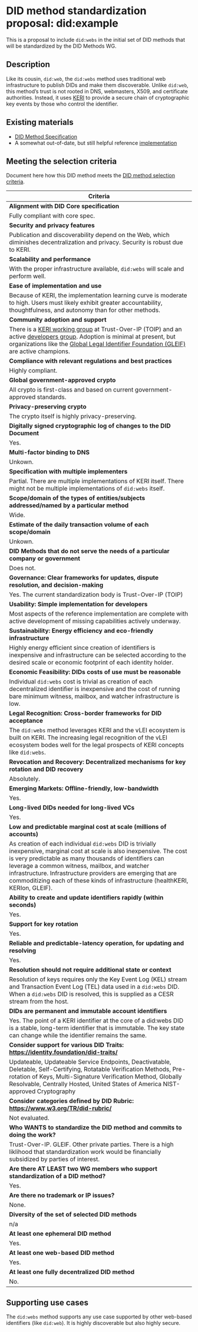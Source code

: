 # DID method standardization proposal: did:example

This is a proposal to include `did:webs` in the initial set of DID methods that will be standardized by the DID Methods WG.

## Description

 Like its cousin, `did:web`, the `did:webs` method uses traditional web infrastructure to publish DIDs and make them discoverable. Unlike `did:web`, this method’s trust is not rooted in DNS, webmasters, X509, and certificate authorities. Instead, it uses [KERI](https://trustoverip.github.io/tswg-keri-specification/) to provide a secure chain of cryptographic key events by those who control the identifier.

## Existing materials

* [DID Method Specification](https://trustoverip.github.io/tswg-did-method-webs-specification/)
* A somewhat out-of-date, but still helpful reference [implementation](https://github.com/hyperledger-labs/did-webs-resolver)

## Meeting the selection criteria

Document here how this DID method meets the [DID method selection criteria](../selection-criteria/).

| **Criteria** |
| -------- |
| **Alignment with DID Core specification** |
| Fully compliant with core spec. |
| **Security and privacy features** |
| Publication and discoverability depend on the Web, which diminishes decentralization and privacy. Security is robust due to KERI. |
| **Scalability and performance** |
| With the proper infrastructure available, `did:webs` will scale and perform well. |
| **Ease of implementation and use** |
| Because of KERI, the implementation learning curve is moderate to high. Users must likely exhibit greater accountability, thoughtfulness, and autonomy than for other methods.|
| **Community adoption and support** |
| There is a [KERI working group](https://www.trustoverip.org/our-work/working-groups/) at Trust-Over-IP (TOIP) and an active [developers group](https://github.com/WebOfTrust/keri). Adoption is minimal at present, but organizations like the [Global Legal Identifier Foundation (GLEIF)](https://www.gleif.org/en) are active champions.|
| **Compliance with relevant regulations and best practices** |
| Highly compliant. |
| **Global government-approved crypto** |
| All crypto is first-class and based on current government-approved standards. |
| **Privacy-preserving crypto** |
| The crypto itself is highly privacy-preserving. |
| **Digitally signed cryptographic log of changes to the DID Document** |
| Yes. |
| **Multi-factor binding to DNS** |
| Unkown. |
| **Specification with multiple implementers** |
| Partial. There are multiple implementations of KERI itself. There might not be multiple implementations of `did:webs` itself. |
| **Scope/domain of the types of entities/subjects addressed/named by a particular method** |
| Wide. |
| **Estimate of the daily transaction volume of each scope/domain** |
| Unkown. |
| **DID Methods that do not serve the needs of a particular company or government** |
| Does not. |
| **Governance: Clear frameworks for updates, dispute resolution, and decision-making** |
| Yes. The current standardization body is Trust-Over-IP (TOIP) |
| **Usability: Simple implementation for developers** |
| Most aspects of the reference implementation are complete with active development of missing capabilities actively underway. |
| **Sustainability: Energy efficiency and eco-friendly infrastructure** |
| Highly energy efficient since creation of identifiers is inexpensive and infrastructure can be selected according to the desired scale or economic footprint of each identity holder. |
| **Economic Feasibility: DIDs costs of use must be reasonable** |
| Individual `did:webs` cost is trivial as creation of each decentralized identifier is inexpensive and the cost of running bare minimum witness, mailbox, and watcher infrastructure is low. |
| **Legal Recognition: Cross-border frameworks for DID acceptance** |
| The `did:webs` method leverages KERI and the vLEI ecosystem is built on KERI. The increasing legal recognition of the vLEI ecosystem bodes well for the legal prospects of KERI concepts like `did:webs`. |
| **Revocation and Recovery: Decentralized mechanisms for key rotation and DID recovery** |
| Absolutely. |
| **Emerging Markets: Offline-friendly, low-bandwidth** |
| Yes. |
| **Long-lived DIDs needed for long-lived VCs** |
| Yes. |
| **Low and predictable marginal cost at scale (millions of accounts)** |
| As creation of each individual `did:webs` DID is trivially inexpensive, marginal cost at scale is also inexpensive. The cost is very predictable as many thousands of identifiers can leverage a common witness, mailbox, and watcher infrastructure. Infrastructure providers are emerging that are commoditizing each of these kinds of infrastructure (healthKERI, KERIon, GLEIF). |
| **Ability to create and update identifiers rapidly (within seconds)** |
| Yes. |
| **Support for key rotation** |
| Yes. |
| **Reliable and predictable-latency operation, for updating and resolving** |
| Yes. |
| **Resolution should not require additional state or context** |
| Resolution of keys requires only the Key Event Log (KEL) stream and Transaction Event Log (TEL) data used in a `did:webs` DID. When a `did:webs` DID is resolved, this is supplied as a CESR stream from the host. |
| **DIDs are permanent and immutable account identifiers** |
| Yes. The point of a KERI identifier at the core of a did:webs DID is a stable, long-term identifier that is immutable. The key state can change while the identifier remains the same. |
| **Consider support for various DID Traits: https://identity.foundation/did-traits/** |
| Updateable, Updateable Service Endpoints, Deactivatable, Deletable, Self-Certifying, Rotatable Verification Methods, Pre-rotation of Keys, Multi-Signature Verification Method, Globally Resolvable, Centrally Hosted, United States of America NIST-approved Cryptography |
| **Consider categories defined by DID Rubric: https://www.w3.org/TR/did-rubric/** |
| Not evaluated. |
| **Who WANTS to standardize the DID method and commits to doing the work?** |
| Trust-Over-IP. GLEIF. Other private parties. There is a high liklihood that standardization work would be financially subsidized by parties of interest.|
| **Are there AT LEAST two WG members who support standardization of a DID method?** |
| Yes. |
| **Are there no trademark or IP issues?** |
| None. |
| **Diversity of the set of selected DID methods** |
| n/a |
| **At least one ephemeral DID method** |
| Yes. |
| **At least one web-based DID method** |
| Yes. |
| **At least one fully decentralized DID method** |
| No. |

## Supporting use cases

The `did:webs` method supports any use case supported by other web-based identifiers (like `did:web`). It is highly discoverable but also highly secure.

